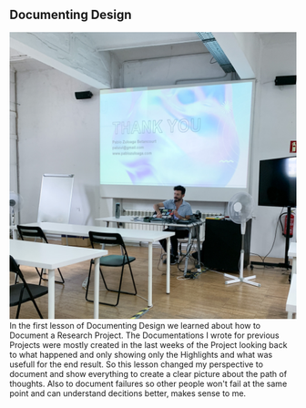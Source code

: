 ## Documenting Design
![Picture of Pablo Zuloaga Betancourt giving us our first Lecture](../../images/Bearbeitet/IMG_8571.jpg)
In the first lesson of Documenting Design we learned about how to Document a Research Project. The Documentations I wrote for previous Projects were mostly created in the last weeks of the Project looking back to what happened and only showing only the Highlights and what was usefull for the end result. So this lesson changed my perspective to document and show everything to create a clear picture about the path of thoughts. Also to document failures so other people won't fail at the same point and can understand decitions better, makes sense to me. 